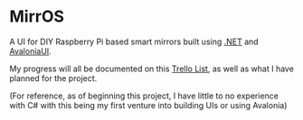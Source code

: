  # MirrOS
 
 A UI for DIY Raspberry Pi based smart mirrors built using [.NET](https://dotnet.microsoft.com/) and [AvaloniaUI](https://avaloniaui.net/).
 
 My progress will all be documented on this [Trello List](https://trello.com/b/sxiH7IPT), as well as what I have planned for the project.



(For reference, as of beginning this project, I have little to no experience with C# with this being my first venture into building UIs or using Avalonia)
